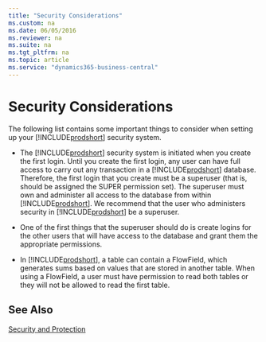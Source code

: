 ```yaml
---
title: "Security Considerations"
ms.custom: na
ms.date: 06/05/2016
ms.reviewer: na
ms.suite: na
ms.tgt_pltfrm: na
ms.topic: article
ms.service: "dynamics365-business-central"
---
```

# Security Considerations

The following list contains some important things to consider when setting up your [!INCLUDE[prodshort](../developer/includes/prodshort.md)] security system.  
  
-   The [!INCLUDE[prodshort](../developer/includes/prodshort.md)] security system is initiated when you create the first login. Until you create the first login, any user can have full access to carry out any transaction in a [!INCLUDE[prodshort](../developer/includes/prodshort.md)] database. Therefore, the first login that you create must be a superuser \(that is, should be assigned the SUPER permission set\). The superuser must own and administer all access to the database from within [!INCLUDE[prodshort](../developer/includes/prodshort.md)]. We recommend that the user who administers security in [!INCLUDE[prodshort](../developer/includes/prodshort.md)] be a superuser.  
  
-   One of the first things that the superuser should do is create logins for the other users that will have access to the database and grant them the appropriate permissions.  
  
-   In [!INCLUDE[prodshort](../developer/includes/prodshort.md)], a table can contain a FlowField, which generates sums based on values that are stored in another table. When using a FlowField, a user must have permission to read both tables or they will not be allowed to read the first table.  
  
## See Also  
 [Security and Protection](Security-and-Protection.md)  